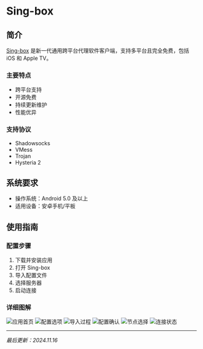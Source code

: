 # Sing-box

## 简介

[Sing-box](https://github.com/SagerNet/sing-box/releases/download/v1.10.1/SFA-1.10.1-universal.apk) 是新一代通用跨平台代理软件客户端，支持多平台且完全免费，包括 iOS 和 Apple TV。

### 主要特点

- 跨平台支持
- 开源免费
- 持续更新维护
- 性能优异

### 支持协议

- Shadowsocks
- VMess
- Trojan
- Hysteria 2

## 系统要求

- 操作系统：Android 5.0 及以上
- 适用设备：安卓手机/平板

## 使用指南

### 配置步骤

1. 下载并安装应用
2. 打开 Sing-box
3. 导入配置文件
4. 选择服务器
5. 启动连接

### 详细图解

![应用首页](singbox-01.png)
![配置选项](singbox-02.jpg)
![导入过程](singbox-03.jpg)
![配置确认](singbox-04.jpg)
![节点选择](singbox-05.jpg)
![连接状态](singbox-06.jpg)

---
*最后更新：2024.11.16*
